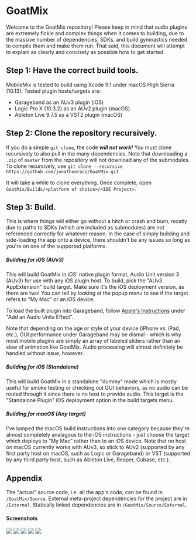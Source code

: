 # GoatMix

Welcome to the GoatMix repository! Please keep in mind that audio plugins are extremely fickle and complex things when it comes to building, due to the massive number of dependencies, SDKs, and build gymnastics needed to compile them and make them run. That said, this document will attempt to explain as clearly and concisely as possible how to get started.

## Step 1: Have the correct build tools.
MobileMix is tested to build using Xcode 9.1 under macOS High Sierra (10.13). Tested plugin hosts/targets are:

* Garageband as an AUv3 plugin (iOS)
* Logic Pro X (10.3.2) as an AUv2 plugin (macOS)
* Ableton Live 9.7.5 as a VST2 plugin (macOS)

## Step 2: Clone the repository recursively.

If you do a simple `git clone`, the code **_will not work!_** You must clone recursively to also pull in the many dependencies. Note that downloading a `.zip` of `master` from the repository will not download any of the submodules. To clone recursively, use `git clone --recursive https://github.com/jonathonracz/GoatMix.git`

It will take a while to clone everything. Once complete, open `GoatMix/Builds/<platform of choice>/<IDE Project>`.

## Step 3: Build.

This is where things will either go without a hitch or crash and burn, mostly due to paths to SDKs (which are included as submodules) are not referenced correctly for whatever reason. In the case of simply building and side-loading the app onto a device, there shouldn't be any issues so long as you're on one of the supported platforms.

##### Building for iOS (AUv3)

This will build GoatMix in iOS' native plugin format, Audio Unit version 3 (AUv3) for use with any iOS plugin host. To build, pick the "AUv3 AppExtension" build target. Make sure it's the iOS deployment version, as there are two! You can tell by looking at the popup menu to see if the target refers to "My Mac" or an iOS device.

To load the built plugin into Garageband, follow [Apple's Instructions](https://support.apple.com/kb/PH24861?viewlocale=en_US&locale=en_US) under "Add an Audio Units Effect".

Note that depending on the age or style of your device (iPhone vs. iPad, etc.), GUI performance under Garageband may be dismal - which is why most mobile plugins are simply an array of labeled sliders rather than an slew of animation like GoatMix. Audio processing will almost definitely be handled without issue, however.

##### Building for iOS (Standalone)

This will build GoatMix in a standalone "dummy" mode which is mostly useful for smoke testing or checking out GUI behaviors, as no audio can be routed through it since there is no host to provide audio. This target is the "Standalone Plugin" iOS deployment option in the build targets menu.

##### Building for macOS (Any target)

I've lumped the macOS build instructions into one category because they're almost completely analagous to the iOS instructions - just choose the target which deploys to "My Mac" rather than to an iOS device. Note that no host on macOS currently works with AUv3, so stick to AUv2 (supported by any first party host on macOS, such as Logic or Garageband) or VST (supported by any third party host, such as Ableton Live, Reaper, Cubase, etc.).

## Appendix

The "actual" source code, i.e. all the app's code, can be found in `/GoatMix/Source`. External meta-project dependencies for the project are in `/External`. Statically linked dependencies are in `/GoatMix/Source/External`.

#### Screenshots

<img src="https://github.com/jonathonracz/GoatMix/blob/master/Design/Screenshots/Gain.png?raw=true">

<img src="https://github.com/jonathonracz/GoatMix/blob/master/Design/Screenshots/Compressor.png?raw=true">

<img src="https://github.com/jonathonracz/GoatMix/blob/master/Design/Screenshots/Reverb.png?raw=true">

<img src="https://github.com/jonathonracz/GoatMix/blob/master/Design/Screenshots/Distortion.png?raw=true">

<img src="https://github.com/jonathonracz/GoatMix/blob/master/Design/Screenshots/EQ.png?raw=true">
